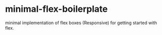 # minimal-flex-boilerplate
minimal implementation of flex boxes (Responsive) for getting started with flex.
